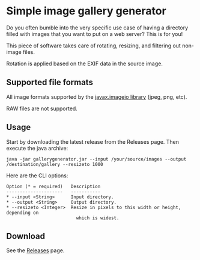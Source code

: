 Simple image gallery generator
==============================
Do you often bumble into the very specific use case of having a directory filled with images that you want to put on a web server? This is for you!

This piece of software takes care of rotating, resizing, and filtering out non-image files.

Rotation is applied based on the EXIF data in the source image.

Supported file formats
----------------------
All image formats supported by the [javax.imageio library](http://docs.oracle.com/javase/8/docs/api/javax/imageio/package-summary.html#package.description) (jpeg, png, etc).

RAW files are not supported.

Usage
-----
Start by downloading the latest release from the Releases page. Then execute the java archive:

    java -jar gallerygenerator.jar --input /your/source/images --output /destination/gallery --resizeto 1000

Here are the CLI options:

    Option (* = required)   Description
    ---------------------   -----------
    * --input <String>      Input directory.
    * --output <String>     Output directory.
    * --resizeto <Integer>  Resize in pixels to this width or height, depending on
                              which is widest.

Download
--------
See the [Releases](releases) page.